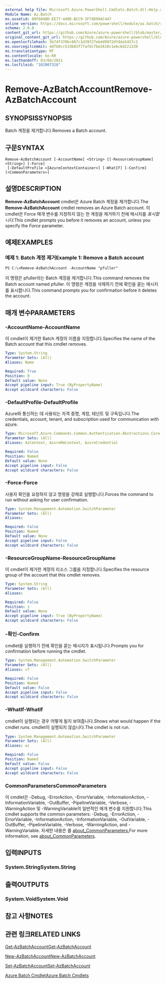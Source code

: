 ```yaml
---
external help file: Microsoft.Azure.PowerShell.Cmdlets.Batch.dll-Help.xml
Module Name: Az.Batch
ms.assetid: 89F604DD-EE77-440D-BCC9-3F74D994C447
online version: https://docs.microsoft.com/powershell/module/az.batch/remove-azbatchaccount
schema: 2.0.0
content_git_url: https://github.com/Azure/azure-powershell/blob/master/src/Batch/Batch/help/Remove-AzBatchAccount.md
original_content_git_url: https://github.com/Azure/azure-powershell/blob/master/src/Batch/Batch/help/Remove-AzBatchAccount.md
ms.openlocfilehash: 5b74f378bc867c1d39f27ebdd9972dfdda5457c2
ms.sourcegitcommit: 4dfb0cc533b83f77afdcfbe2618c1e6c8d221330
ms.translationtype: MT
ms.contentlocale: ko-KR
ms.lasthandoff: 03/04/2021
ms.locfileid: "102007328"
---
```

# <span data-ttu-id="1ed9f-101">Remove-AzBatchAccount</span><span class="sxs-lookup"><span data-stu-id="1ed9f-101">Remove-AzBatchAccount</span></span>

## <span data-ttu-id="1ed9f-102">SYNOPSIS</span><span class="sxs-lookup"><span data-stu-id="1ed9f-102">SYNOPSIS</span></span>
<span data-ttu-id="1ed9f-103">Batch 계정을 제거합니다.</span><span class="sxs-lookup"><span data-stu-id="1ed9f-103">Removes a Batch account.</span></span>

## <span data-ttu-id="1ed9f-104">구문</span><span class="sxs-lookup"><span data-stu-id="1ed9f-104">SYNTAX</span></span>

```
Remove-AzBatchAccount [-AccountName] <String> [[-ResourceGroupName] <String>] [-Force]
 [-DefaultProfile <IAzureContextContainer>] [-WhatIf] [-Confirm] [<CommonParameters>]
```

## <span data-ttu-id="1ed9f-105">설명</span><span class="sxs-lookup"><span data-stu-id="1ed9f-105">DESCRIPTION</span></span>
<span data-ttu-id="1ed9f-106">**Remove-AzBatchAccount** cmdlet은 Azure Batch 계정을 제거합니다.</span><span class="sxs-lookup"><span data-stu-id="1ed9f-106">The **Remove-AzBatchAccount** cmdlet removes an Azure Batch account.</span></span>
<span data-ttu-id="1ed9f-107">이 cmdlet은 Force 매개 변수를 지정하지 않는 한 계정을 제거하기 전에 메시지를 *표시합니다.*</span><span class="sxs-lookup"><span data-stu-id="1ed9f-107">This cmdlet prompts you before it removes an account, unless you specify the *Force* parameter.</span></span>

## <span data-ttu-id="1ed9f-108">예제</span><span class="sxs-lookup"><span data-stu-id="1ed9f-108">EXAMPLES</span></span>

### <span data-ttu-id="1ed9f-109">예제 1: Batch 계정 제거</span><span class="sxs-lookup"><span data-stu-id="1ed9f-109">Example 1: Remove a Batch account</span></span>
```
PS C:\>Remove-AzBatchAccount -AccountName "pfuller"
```

<span data-ttu-id="1ed9f-110">이 명령은 pfuller라는 Batch 계정을 제거합니다.</span><span class="sxs-lookup"><span data-stu-id="1ed9f-110">This command removes the Batch account named pfuller.</span></span>
<span data-ttu-id="1ed9f-111">이 명령은 계정을 삭제하기 전에 확인을 묻는 메시지를 표시합니다.</span><span class="sxs-lookup"><span data-stu-id="1ed9f-111">This command prompts you for confirmation before it deletes the account.</span></span>

## <span data-ttu-id="1ed9f-112">매개 변수</span><span class="sxs-lookup"><span data-stu-id="1ed9f-112">PARAMETERS</span></span>

### <span data-ttu-id="1ed9f-113">-AccountName</span><span class="sxs-lookup"><span data-stu-id="1ed9f-113">-AccountName</span></span>
<span data-ttu-id="1ed9f-114">이 cmdlet이 제거한 Batch 계정의 이름을 지정합니다.</span><span class="sxs-lookup"><span data-stu-id="1ed9f-114">Specifies the name of the Batch account that this cmdlet removes.</span></span>

```yaml
Type: System.String
Parameter Sets: (All)
Aliases: Name

Required: True
Position: 0
Default value: None
Accept pipeline input: True (ByPropertyName)
Accept wildcard characters: False
```

### <span data-ttu-id="1ed9f-115">-DefaultProfile</span><span class="sxs-lookup"><span data-stu-id="1ed9f-115">-DefaultProfile</span></span>
<span data-ttu-id="1ed9f-116">Azure와 통신하는 데 사용되는 자격 증명, 계정, 테넌트 및 구독입니다.</span><span class="sxs-lookup"><span data-stu-id="1ed9f-116">The credentials, account, tenant, and subscription used for communication with azure.</span></span>

```yaml
Type: Microsoft.Azure.Commands.Common.Authentication.Abstractions.Core.IAzureContextContainer
Parameter Sets: (All)
Aliases: AzContext, AzureRmContext, AzureCredential

Required: False
Position: Named
Default value: None
Accept pipeline input: False
Accept wildcard characters: False
```

### <span data-ttu-id="1ed9f-117">-Force</span><span class="sxs-lookup"><span data-stu-id="1ed9f-117">-Force</span></span>
<span data-ttu-id="1ed9f-118">사용자 확인을 요청하지 않고 명령을 강제로 실행합니다.</span><span class="sxs-lookup"><span data-stu-id="1ed9f-118">Forces the command to run without asking for user confirmation.</span></span>

```yaml
Type: System.Management.Automation.SwitchParameter
Parameter Sets: (All)
Aliases:

Required: False
Position: Named
Default value: None
Accept pipeline input: False
Accept wildcard characters: False
```

### <span data-ttu-id="1ed9f-119">-ResourceGroupName</span><span class="sxs-lookup"><span data-stu-id="1ed9f-119">-ResourceGroupName</span></span>
<span data-ttu-id="1ed9f-120">이 cmdlet이 제거한 계정의 리소스 그룹을 지정합니다.</span><span class="sxs-lookup"><span data-stu-id="1ed9f-120">Specifies the resource group of the account that this cmdlet removes.</span></span>

```yaml
Type: System.String
Parameter Sets: (All)
Aliases:

Required: False
Position: 1
Default value: None
Accept pipeline input: True (ByPropertyName)
Accept wildcard characters: False
```

### <span data-ttu-id="1ed9f-121">-확인</span><span class="sxs-lookup"><span data-stu-id="1ed9f-121">-Confirm</span></span>
<span data-ttu-id="1ed9f-122">cmdlet을 실행하기 전에 확인을 묻는 메시지가 표시됩니다.</span><span class="sxs-lookup"><span data-stu-id="1ed9f-122">Prompts you for confirmation before running the cmdlet.</span></span>

```yaml
Type: System.Management.Automation.SwitchParameter
Parameter Sets: (All)
Aliases: cf

Required: False
Position: Named
Default value: False
Accept pipeline input: False
Accept wildcard characters: False
```

### <span data-ttu-id="1ed9f-123">-WhatIf</span><span class="sxs-lookup"><span data-stu-id="1ed9f-123">-WhatIf</span></span>
<span data-ttu-id="1ed9f-124">cmdlet이 실행되는 경우 어떻게 될지 보여줍니다.</span><span class="sxs-lookup"><span data-stu-id="1ed9f-124">Shows what would happen if the cmdlet runs.</span></span>
<span data-ttu-id="1ed9f-125">cmdlet이 실행되지 않습니다.</span><span class="sxs-lookup"><span data-stu-id="1ed9f-125">The cmdlet is not run.</span></span>

```yaml
Type: System.Management.Automation.SwitchParameter
Parameter Sets: (All)
Aliases: wi

Required: False
Position: Named
Default value: False
Accept pipeline input: False
Accept wildcard characters: False
```

### <span data-ttu-id="1ed9f-126">CommonParameters</span><span class="sxs-lookup"><span data-stu-id="1ed9f-126">CommonParameters</span></span>
<span data-ttu-id="1ed9f-127">이 cmdlet은 -Debug, -ErrorAction, -ErrorVariable, -InformationAction, -InformationVariable, -OutBuffer, -PipelineVariable, -Verbose, -WarningAction 및 -WarningVariable의 일반적인 매개 변수를 지원합니다.</span><span class="sxs-lookup"><span data-stu-id="1ed9f-127">This cmdlet supports the common parameters: -Debug, -ErrorAction, -ErrorVariable, -InformationAction, -InformationVariable, -OutVariable, -OutBuffer, -PipelineVariable, -Verbose, -WarningAction, and -WarningVariable.</span></span> <span data-ttu-id="1ed9f-128">자세한 내용은 를 [about_CommonParameters.](http://go.microsoft.com/fwlink/?LinkID=113216)</span><span class="sxs-lookup"><span data-stu-id="1ed9f-128">For more information, see [about_CommonParameters](http://go.microsoft.com/fwlink/?LinkID=113216).</span></span>

## <span data-ttu-id="1ed9f-129">입력</span><span class="sxs-lookup"><span data-stu-id="1ed9f-129">INPUTS</span></span>

### <span data-ttu-id="1ed9f-130">System.String</span><span class="sxs-lookup"><span data-stu-id="1ed9f-130">System.String</span></span>

## <span data-ttu-id="1ed9f-131">출력</span><span class="sxs-lookup"><span data-stu-id="1ed9f-131">OUTPUTS</span></span>

### <span data-ttu-id="1ed9f-132">System.Void</span><span class="sxs-lookup"><span data-stu-id="1ed9f-132">System.Void</span></span>

## <span data-ttu-id="1ed9f-133">참고 사항</span><span class="sxs-lookup"><span data-stu-id="1ed9f-133">NOTES</span></span>

## <span data-ttu-id="1ed9f-134">관련 링크</span><span class="sxs-lookup"><span data-stu-id="1ed9f-134">RELATED LINKS</span></span>

[<span data-ttu-id="1ed9f-135">Get-AzBatchAccount</span><span class="sxs-lookup"><span data-stu-id="1ed9f-135">Get-AzBatchAccount</span></span>](./Get-AzBatchAccount.md)

[<span data-ttu-id="1ed9f-136">New-AzBatchAccount</span><span class="sxs-lookup"><span data-stu-id="1ed9f-136">New-AzBatchAccount</span></span>](./New-AzBatchAccount.md)

[<span data-ttu-id="1ed9f-137">Set-AzBatchAccount</span><span class="sxs-lookup"><span data-stu-id="1ed9f-137">Set-AzBatchAccount</span></span>](./Set-AzBatchAccount.md)

[<span data-ttu-id="1ed9f-138">Azure Batch Cmdlet</span><span class="sxs-lookup"><span data-stu-id="1ed9f-138">Azure Batch Cmdlets</span></span>](/powershell/module/Az.Batch/)
